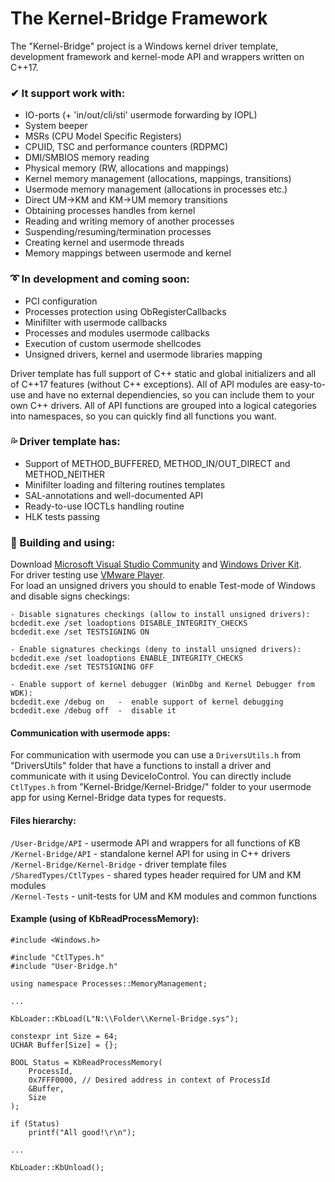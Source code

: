 # The Kernel-Bridge Framework
The "Kernel-Bridge" project is a Windows kernel driver template, development framework and
kernel-mode API and wrappers written on C++17.  
  
### ✔ It support work with:
* IO-ports (+ 'in/out/cli/sti' usermode forwarding by IOPL)
* System beeper
* MSRs (CPU Model Specific Registers)
* CPUID, TSC and performance counters (RDPMC)
* DMI/SMBIOS memory reading
* Physical memory (RW, allocations and mappings)
* Kernel memory management (allocations, mappings, transitions)
* Usermode memory management (allocations in processes etc.)
* Direct UM->KM and KM->UM memory transitions
* Obtaining processes handles from kernel
* Reading and writing memory of another processes
* Suspending/resuming/termination processes
* Creating kernel and usermode threads
* Memory mappings between usermode and kernel

### ➰ In development and coming soon:
* PCI configuration
* Processes protection using ObRegisterCallbacks
* Minifilter with usermode callbacks
* Processes and modules usermode callbacks
* Execution of custom usermode shellcodes
* Unsigned drivers, kernel and usermode libraries mapping  
  
Driver template has full support of C++ static and global initializers and all of C++17 features (without C++ exceptions). All of API modules are easy-to-use and have no external dependiencies, so you can include them to your own C++ drivers. All of API functions are grouped into a logical categories into namespaces, so you can quickly find all functions you want.
  
### 💦 Driver template has:
* Support of METHOD_BUFFERED, METHOD_IN/OUT_DIRECT and METHOD_NEITHER
* Minifilter loading and filtering routines templates
* SAL-annotations and well-documented API
* Ready-to-use IOCTLs handling routine
* HLK tests passing
  
### 💨 Building and using:  
Download [Microsoft Visual Studio Community](https://visualstudio.microsoft.com/downloads/) and [Windows Driver Kit](https://docs.microsoft.com/en-us/windows-hardware/drivers/download-the-wdk).  
For driver testing use [VMware Player](https://my.vmware.com/en/web/vmware/free#desktop_end_user_computing/vmware_workstation_player/14_0).  
For load an unsigned drivers you should to enable Test-mode of Windows and disable signs checkings:
```
- Disable signatures checkings (allow to install unsigned drivers):
bcdedit.exe /set loadoptions DISABLE_INTEGRITY_CHECKS
bcdedit.exe /set TESTSIGNING ON

- Enable signatures checkings (deny to install unsigned drivers):
bcdedit.exe /set loadoptions ENABLE_INTEGRITY_CHECKS
bcdedit.exe /set TESTSIGNING OFF

- Enable support of kernel debugger (WinDbg and Kernel Debugger from WDK):
bcdedit.exe /debug on   -  enable support of kernel debugging
bcdedit.exe /debug off  -  disable it
```
  
#### Communication with usermode apps:  
For communication with usermode you can use a `DriversUtils.h` from "DriversUtils" folder that have a functions to install a driver and communicate with it using DeviceIoControl. You can directly include `CtlTypes.h` from "Kernel-Bridge/Kernel-Bridge/" folder to your usermode app for using Kernel-Bridge data types for requests.
  
#### Files hierarchy:
`/User-Bridge/API` - usermode API and wrappers for all functions of KB  
`/Kernel-Bridge/API` - standalone kernel API for using in C++ drivers  
`/Kernel-Bridge/Kernel-Bridge` - driver template files  
`/SharedTypes/CtlTypes` - shared types header required for UM and KM modules  
`/Kernel-Tests` - unit-tests for UM and KM modules and common functions  
  
#### Example (using of KbReadProcessMemory):
```
#include <Windows.h>
 
#include "CtlTypes.h"
#include "User-Bridge.h"

using namespace Processes::MemoryManagement;

...
 
KbLoader::KbLoad(L"N:\\Folder\\Kernel-Bridge.sys");
 
constexpr int Size = 64;
UCHAR Buffer[Size] = {};
 
BOOL Status = KbReadProcessMemory(
    ProcessId,
    0x7FFF0000, // Desired address in context of ProcessId
    &Buffer,
    Size
);
 
if (Status)
    printf("All good!\r\n");
 
...
 
KbLoader::KbUnload();
```

